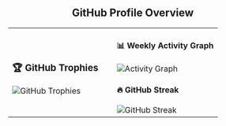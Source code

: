 <h2 align="center">GitHub Profile Overview</h2>

<table width="100%">
  <tr>
    <td width="50%">
      <h3>🏆 GitHub Trophies</h3>
      <img src="https://github-profile-trophy.vercel.app/?username=yourkin" alt="GitHub Trophies" />
    </td>
    <td width="50%">
      <h4>📊 Weekly Activity Graph</h4>
      <img src="https://github-readme-activity-graph.vercel.app/graph?username=yourkin" alt="Activity Graph" />
      <h4>🔥 GitHub Streak</h4>
      <img src="https://streak-stats.demolab.com/?user=yourkin" alt="GitHub Streak" />
    </td>
  </tr>
</table>
